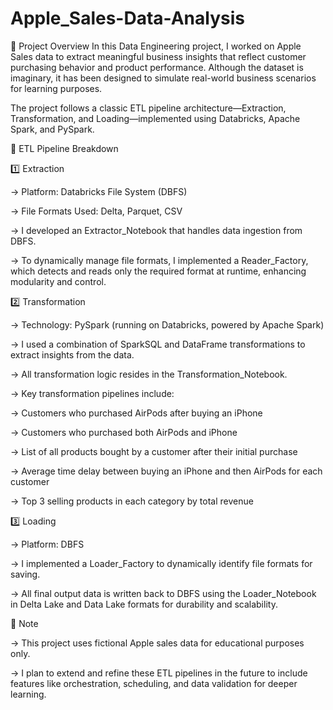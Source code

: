 # Apple_Sales-Data-Analysis

📌 Project Overview
In this Data Engineering project, I worked on Apple Sales data to extract meaningful business insights that reflect customer purchasing behavior and product performance. Although the dataset is imaginary, it has been designed to simulate real-world business scenarios for learning purposes.

The project follows a classic ETL pipeline architecture—Extraction, Transformation, and Loading—implemented using Databricks, Apache Spark, and PySpark.

🔧 ETL Pipeline Breakdown

1️⃣ Extraction

-> Platform: Databricks File System (DBFS)

-> File Formats Used: Delta, Parquet, CSV

-> I developed an Extractor_Notebook that handles data ingestion from DBFS.

-> To dynamically manage file formats, I implemented a Reader_Factory, which detects and reads only the required format at runtime, enhancing modularity and control.

2️⃣ Transformation

-> Technology: PySpark (running on Databricks, powered by Apache Spark)

-> I used a combination of SparkSQL and DataFrame transformations to extract insights from the data.

-> All transformation logic resides in the Transformation_Notebook.

-> Key transformation pipelines include:

-> Customers who purchased AirPods after buying an iPhone

-> Customers who purchased both AirPods and iPhone

-> List of all products bought by a customer after their initial purchase

-> Average time delay between buying an iPhone and then AirPods for each customer

-> Top 3 selling products in each category by total revenue

3️⃣ Loading

-> Platform: DBFS

-> I implemented a Loader_Factory to dynamically identify file formats for saving.

-> All final output data is written back to DBFS using the Loader_Notebook in Delta Lake and Data Lake formats for durability and scalability.

🚧 Note

-> This project uses fictional Apple sales data for educational purposes only.

-> I plan to extend and refine these ETL pipelines in the future to include features like orchestration, scheduling, and data validation for deeper learning.




